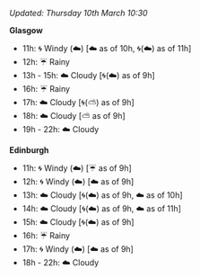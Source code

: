 *Updated: Thursday 10th March 10:30*

**Glasgow**

* 11h: :cyclone: Windy (:cloud:) [:cloud: as of 10h, :cyclone:(:cloud:) as of 11h]
* 12h: :umbrella: Rainy
* 13h - 15h: :cloud: Cloudy [:cyclone:(:cloud:) as of 9h]
* 16h: :umbrella: Rainy
* 17h: :cloud: Cloudy [:cyclone:(:partly_sunny:) as of 9h]
* 18h: :cloud: Cloudy [:partly_sunny: as of 9h]
* 19h - 22h: :cloud: Cloudy

**Edinburgh**

* 11h: :cyclone: Windy (:cloud:) [:umbrella: as of 9h]
* 12h: :cyclone: Windy (:cloud:) [:cloud: as of 9h]
* 13h: :cloud: Cloudy [:cyclone:(:cloud:) as of 9h, :cloud: as of 10h]
* 14h: :cloud: Cloudy [:cyclone:(:cloud:) as of 9h, :cloud: as of 11h]
* 15h: :cloud: Cloudy [:cyclone:(:cloud:) as of 9h]
* 16h: :umbrella: Rainy
* 17h: :cyclone: Windy (:cloud:) [:cloud: as of 9h]
* 18h - 22h: :cloud: Cloudy
